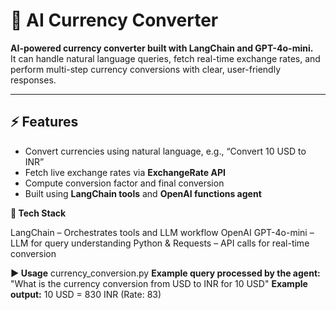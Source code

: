 # 💱 AI Currency Converter

**AI-powered currency converter built with LangChain and GPT-4o-mini.**  
It can handle natural language queries, fetch real-time exchange rates, and perform multi-step currency conversions with clear, user-friendly responses.

---

## ⚡ Features
- Convert currencies using natural language, e.g., “Convert 10 USD to INR”
- Fetch live exchange rates via **ExchangeRate API**
- Compute conversion factor and final conversion
- Built using **LangChain tools** and **OpenAI functions agent**

**🔮 Tech Stack**

LangChain – Orchestrates tools and LLM workflow
OpenAI GPT-4o-mini – LLM for query understanding
Python & Requests – API calls for real-time conversion


**▶️ Usage**
currency_conversion.py
**Example query processed by the agent:**
"What is the currency conversion from USD to INR for 10 USD"
**Example output:**
10 USD = 830 INR (Rate: 83)
